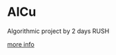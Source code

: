 # AlCu
Algorithmic project by 2 days RUSH

[more info](https://github.com/prippa/AlCu/blob/master/alcu.en.pdf)
